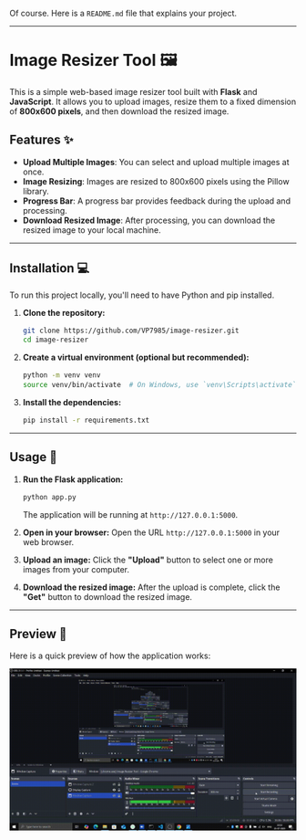 Of course. Here is a `README.md` file that explains your project.

-----

# Image Resizer Tool 🖼️

This is a simple web-based image resizer tool built with **Flask** and **JavaScript**. It allows you to upload images, resize them to a fixed dimension of **800x600 pixels**, and then download the resized image.

## Features ✨

  * **Upload Multiple Images**: You can select and upload multiple images at once.
  * **Image Resizing**: Images are resized to 800x600 pixels using the Pillow library.
  * **Progress Bar**: A progress bar provides feedback during the upload and processing.
  * **Download Resized Image**: After processing, you can download the resized image to your local machine.

-----

## Installation 💻

To run this project locally, you'll need to have Python and pip installed.

1.  **Clone the repository:**

    ```bash
    git clone https://github.com/VP7985/image-resizer.git
    cd image-resizer
    ```

2.  **Create a virtual environment (optional but recommended):**

    ```bash
    python -m venv venv
    source venv/bin/activate  # On Windows, use `venv\Scripts\activate`
    ```

3.  **Install the dependencies:**

    ```bash
    pip install -r requirements.txt
    ```

-----

## Usage 🚀

1.  **Run the Flask application:**

    ```bash
    python app.py
    ```

    The application will be running at `http://127.0.0.1:5000`.

2.  **Open in your browser:**
    Open the URL `http://127.0.0.1:5000` in your web browser.

3.  **Upload an image:**
    Click the **"Upload"** button to select one or more images from your computer.

4.  **Download the resized image:**
    After the upload is complete, click the **"Get"** button to download the resized image.

-----

## Preview 🎥

Here is a quick preview of how the application works:

![App Preview](assets/videos/preview.gif)
